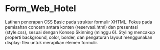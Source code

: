 # Form_Web_Hotel
Latihan penerapan CSS Basic pada struktur formulir XHTML. Fokus pada pemisahan concern antara konten (reservasi.html) dan presentasi (style.css), sesuai dengan Konsep Skinning (minggu 6). Styling mencakup properti background, color, border, dan pengaturan layout menggunakan display: flex untuk merapikan elemen formulir.
